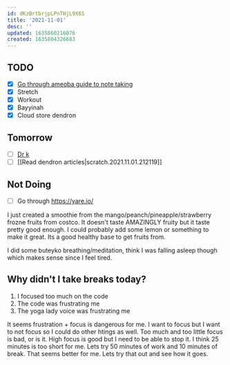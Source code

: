 ```yaml
---
id: dKzBrtbrjpLPnTHjL9X6S
title: '2021-11-01'
desc: ''
updated: 1635860216076
created: 1635804326683
---
```


## TODO

- [x] [Go through ameoba guide to note taking](https://wiki.dendron.so/notes/e780000d-c784-4945-8e42-35218a3ecf10)
- [x] Stretch
- [x] Workout
- [x] Bayyinah
- [x] Cloud store dendron

## Tomorrow

- [ ] [Dr k](https://www.twitch.tv/videos/1193129651)
- [ ] [[Read dendron articles|scratch.2021.11.01.212119]]

## Not Doing

- [ ] Go through https://yare.io/

I just created a smoothie from the mango/peanch/pineapple/strawberry frozne fruits from costco. It doesn't taste AMAZINGLY fruity but it taste pretty good enough. I could probably add some lemon or something to make it great. Its a good healthy base to get fruits from.

I did some buteyko breathing/meditation, think I was falling asleep though which makes sense since I feel tired.

## Why didn't I take breaks today?

1. I focused too much on the code
2. The code was frustrating me
3. The yoga lady voice was frustrating me

It seems frustration + focus is dangerous for me. I want to focus but I want to not focus so I could do other htings as well. Too much and too little focus is bad, or is it. High focus is good but I need to be able to stop it. I think 25 minutes is too short for me. Lets try 50 minutes of work and 10 minutes of break. That seems better for me. Lets try that out and see how it goes.
